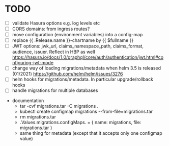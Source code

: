 # TODO

- [ ] validate Hasura options e.g. log levels etc
- [ ] CORS domains: from ingress routes?
- [ ] move configuration (environment variables) into a config-map
- [ ] replace {{ .Release.name }}-chartname by {{ $fullname }}
- [ ] JWT options: jwk_url, claims_namespace_path, claims_format, audience, issuer. Reflect in HBP as well
      https://hasura.io/docs/1.0/graphql/core/auth/authentication/jwt.html#configuring-jwt-mode
- [ ] change way of loading migrations/metadata when helm 3.5 is released (01/2021)
      https://github.com/helm/helm/issues/3276
- [ ] helm hooks for migrations/metadata. In particular upgrade/rollback hooks
- [ ] handle migrations for multiple databases
- documentation
  - tar -cvf migrations.tar -C migrations .
  - kubectl create configmap migrations --from-file=migrations.tar
  - rm migrations.tar
  - .Values.migrations.configMaps.<unique-name> = { name: migrations, file: migrations.tar }
  - same thing for metadata (except that it accepts only one configmap value)
